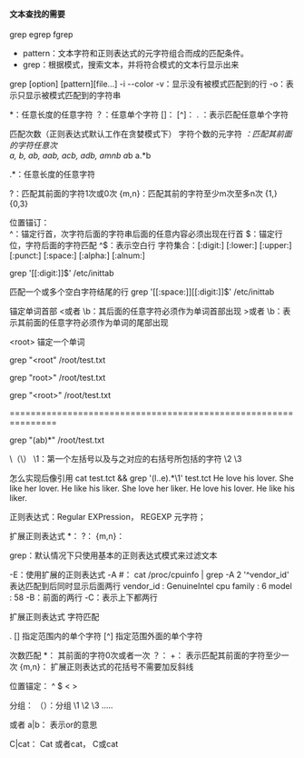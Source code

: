 
#### 文本查找的需要
grep    egrep   fgrep

* pattern：文本字符和正则表达式的元字符组合而成的匹配条件。
* grep：根据模式，搜索文本，并将符合模式的文本行显示出来


grep [option] [pattern][file...]
        -i
        --color
        -v：显示没有被模式匹配到的行
        -o：表示只显示被模式匹配到的字符串
        
*：任意长度的任意字符
？：任意单个字符
[]：
[^]：
.  ：表示匹配任意单个字符        


匹配次数（正则表达式默认工作在贪婪模式下）
字符个数的元字符
*：匹配其前面的字符任意次        
        a, b, ab, aab, acb, adb, amnb
        a*b
        a.*b
        
.*：任意长度的任意字符


\?：匹配其前面的字符1次或0次
\{m,n\}：匹配其前的字符至少m次至多n次
        \{1,\}
        \{0,3\}


位置锚订：        
^：锚定行首，次字符后面的字符串后面的任意内容必须出现在行首
$：锚定行位，字符后面的字符匹配
^$：表示空白行
        字符集合：[:digit:]  [:lower:]  [:upper:]  [:punct:]  [:space:] [:alpha:] [:alnum:]
    
grep '[[:digit:]]$' /etc/inittab

匹配一个或多个空白字符结尾的行
grep '[[:space:]][[:digit:]]$' /etc/inittab

锚定单词首部
\<或者 \b：其后面的任意字符必须作为单词首部出现
\>或者 \b：表示其前面的任意字符必须作为单词的尾部出现

\<root\>   锚定一个单词

grep "\<root"  /root/test.txt

grep "root\>" /root/test.txt

grep "\<root\>" /root/test.txt

===============================================================

grep "\(ab\)*" /root/test.txt

\（\）
        \1：第一个左括号以及与之对应的右括号所包括的字符
        \2
        \3
        

怎么实现后像引用
 cat test.tct && grep '\(l..e\).*\1' test.tct 
He love his lover.
She like her lover.
He like his liker.
She love her liker.
He love his lover.
He like his liker.





        
正则表达式：Regular EXPression， REGEXP
元字符；



扩展正则表达式
*：
\?：
\{m,n\}：

grep：默认情况下只使用基本的正则表达式模式来过滤文本


-E：使用扩展的正则表达式
-A #： cat /proc/cpuinfo | grep -A 2 '^vendor_id'        表达匹配到后同时显示后面两行
vendor_id	: GenuineIntel
cpu family	: 6
model		: 58
-B：前面的两行
-C：表示上下都两行


扩展正则表达式
字符匹配

.
[]      指定范围内的单个字符
[^]         指定范围外面的单个字符


次数匹配
*：  其前面的字符0次或者一次
？：
+：  表示匹配其前面的字符至少一次
{m,n}：      扩展正则表达式的花括号不需要加反斜线

位置锚定：
^
$
\<
\>

分组：
（）：分组
\1  \2  \3  .....
   
或者
a|b： 表示or的意思

C|cat：   Cat 或者cat， C或cat
   